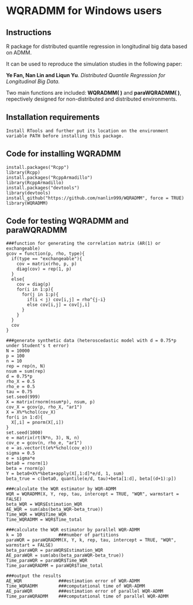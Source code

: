 # WQRADMM for Windows users
## Instructions

R package for distributed quantile regression in longitudinal big data based on ADMM.

It can be used to reproduce the simulation studies in the following paper:

**Ye Fan, Nan Lin and Liqun Yu**. *Distributed Quantile Regression for Longitudinal Big Data.*

Two main functions are included: **WQRADMM( )** and **paraWQRADMM( )**, repectively designed for non-distributed and distributed environments.

## Installation requirements 
```
Install RTools and further put its location on the environment variable PATH before installing this package. 
```

## Code for installing WQRADMM
```
install.packages("Rcpp")
library(Rcpp)
install.packages("RcppArmadillo")
library(RcppArmadillo)
install.packages("devtools")
library(devtools)
install_github("https://github.com/nanlin999/WQRADMM", force = TRUE)
library(WQRADMM)
```

## Code for testing WQRADMM and paraWQRADMM

```
###function for generating the correlation matrix (AR(1) or exchangeable)
gcov = function(p, rho, type){
  if(type == "exchangeable"){
    cov = matrix(rho, p, p)
    diag(cov) = rep(1, p)
  }
  else{
    cov = diag(p)
    for(i in 1:p){
      for(j in 1:p){
        if(i < j) cov[i,j] = rho^{j-i}
        else cov[i,j] = cov[j,i]
      }
    }
  }
  cov
}

###generate synthetic data (heteroscedastic model with d = 0.75*p under Student's t error)
N = 10000
p = 100
n = 10
rep = rep(n, N)
nsum = sum(rep)
d = 0.75*p
rho_X = 0.5
rho_e = 0.5
tau = 0.75
set.seed(999)
X = matrix(rnorm(nsum*p), nsum, p)
cov_X = gcov(p, rho_X, "ar1")
X = X%*%chol(cov_X)
for(i in 1:d){
  X[,i] = pnorm(X[,i])
}
set.seed(1000)
e = matrix(rt(N*n, 3), N, n)
cov_e = gcov(n, rho_e, "ar1")
e = as.vector(t(e%*%chol(cov_e)))
sigma = 0.5
e = sigma*e
beta0 = rnorm(1)
beta = rnorm(p)
Y = beta0+X%*%beta+apply(X[,1:d]*e/d, 1, sum)
beta_true = c(beta0, quantile(e/d, tau)+beta[1:d], beta[(d+1):p])

###calculate the WQR estimator by WQR-ADMM
WQR = WQRADMM(X, Y, rep, tau, intercept = TRUE, "WQR", warmstart = FALSE)
beta_WQR = WQR$Estimation_WQR
AE_WQR = sum(abs(beta_WQR-beta_true))
Time_WQR = WQR$Time_WQR
Time_WQRADMM = WQR$Time_total

###calculate the WQR estimator by parallel WQR-ADMM
k = 10              ###number of partitions
paraWQR = paraWQRADMM(X, Y, k, rep, tau, intercept = TRUE, "WQR", warmstart = FALSE)
beta_paraWQR = paraWQR$Estimation_WQR
AE_paraWQR = sum(abs(beta_paraWQR-beta_true))
Time_paraWQR = paraWQR$Time_WQR
Time_paraWQRADMM = paraWQR$Time_total

###output the results
AE_WQR              ###estimation error of WQR-ADMM            
Time_WQRADMM        ###computational time of WQR-ADMM
AE_paraWQR          ###estimation error of parallel WQR-ADMM
Time_paraWQRADMM    ###computational time of parallel WQR-ADMM
```
